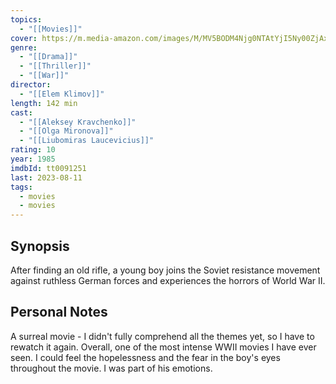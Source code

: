 ```yaml
---
topics:
  - "[[Movies]]"
cover: https://m.media-amazon.com/images/M/MV5BODM4Njg0NTAtYjI5Ny00ZjAxLTkwNmItZTMxMWU5M2U3M2RjXkEyXkFqcGdeQXVyNzkwMjQ5NzM@._V1_SX300.jpg
genre:
  - "[[Drama]]"
  - "[[Thriller]]"
  - "[[War]]"
director:
  - "[[Elem Klimov]]"
length: 142 min
cast:
  - "[[Aleksey Kravchenko]]"
  - "[[Olga Mironova]]"
  - "[[Liubomiras Laucevicius]]"
rating: 10
year: 1985
imdbId: tt0091251
last: 2023-08-11
tags:
  - movies
  - movies
---
```

## Synopsis

After finding an old rifle, a young boy joins the Soviet resistance movement against ruthless German forces and experiences the horrors of World War II.

## Personal Notes

A surreal movie - I didn't fully comprehend all the themes yet, so I have to rewatch it again. Overall, one of the most intense WWII movies I have ever seen. I could feel the hopelessness and the fear in the boy's eyes throughout the movie. I was part of his emotions. 